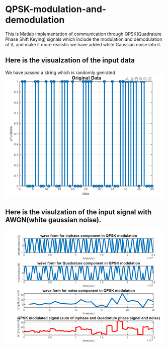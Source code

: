 # QPSK-modulation-and-demodulation
This is Matlab implementation of communication through QPSK(Quadrature  Phase Shift Keying) signals which include the modulation and demodulation of it, and make it more realistic we have added white Gaussian noise into it.

## Here is the visualzation of the input data
We have passed a string which is randomly genrated.
![](final_result_of_input_data.png)

## Here is the visulzation of the input signal with AWGN(white gaussian noise).
![](final_result_of_modulating_signal.png)

